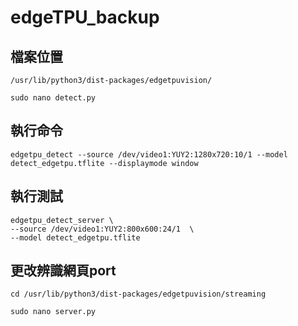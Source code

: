 # edgeTPU_backup
## 檔案位置
```
/usr/lib/python3/dist-packages/edgetpuvision/
```
```
sudo nano detect.py
```

## 執行命令
```
edgetpu_detect --source /dev/video1:YUY2:1280x720:10/1 --model detect_edgetpu.tflite --displaymode window
```


## 執行測試
```
edgetpu_detect_server \
--source /dev/video1:YUY2:800x600:24/1  \
--model detect_edgetpu.tflite
```

## 更改辨識網頁port
```
cd /usr/lib/python3/dist-packages/edgetpuvision/streaming
```
```
sudo nano server.py
```
